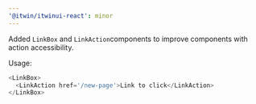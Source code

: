 ```yaml
---
'@itwin/itwinui-react': minor
---
```


Added `LinkBox` and `LinkAction`components to improve components with action accessibility.

Usage:
```js
<LinkBox>
  <LinkAction href='/new-page'>Link to click</LinkAction>
</LinkBox>
```
